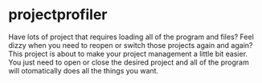 # projectprofiler
Have lots of project that requires loading all of the program and files? Feel dizzy when you need to reopen or switch those projects again and again? This project is about to make your project management a little bit easier. You just need to open or close the desired project and all of the program will otomatically does all the things you want.
